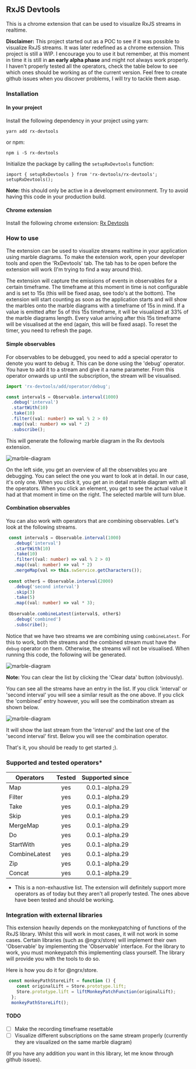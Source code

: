 ## RxJS Devtools

This is a chrome extension that can be used to visualize RxJS streams in realtime. 

**Disclaimer:** This project started out as a POC to see if it was possible to visualize RxJS streams. It was later redefined as a chrome extension. This project is still a WIP. I encourage you to use it but remember, at this moment in time it is still in **an early alpha phase** and might not always work properly. I haven't properly tested all the operators, check the table below to see which ones should be working as of the current version. Feel free to create github issues when you discover problems, I will try to tackle them asap. 
 
### Installation

#### In your project

Install the following dependency in your project using yarn:

```yarn add rx-devtools```

or npm:

```npm i -S rx-devtools```

Initialize the package by calling the `setupRxDevtools` function:

```
import { setupRxDevtools } from 'rx-devtools/rx-devtools';
setupRxDevtools();
```

**Note:** this should only be active in a development environment. Try to avoid having this code in your production build.

#### Chrome extension

Install the following chrome extension:
<a href="https://chrome.google.com/webstore/detail/rxjs-developer-tools/dedeglckjaldaochjmnochcfamanokie" target="_blank">Rx Devtools</a>

### How to use

The extension can be used to visualize streams realtime in your application using marble diagrams. To make the extension work, open your developer tools and open the 'RxDevtools' tab. The tab has to be open before the extension will work (I'm trying to find a way around this). 

The extension will capture the emissions of events in observables for a certain timeframe. The timeframe at this moment in time is not configurable and is set to 15s (this will be fixed asap, see todo's at the bottom). The extension will start counting as soon as the application starts and will show the marbles onto the marble diagrams with a timeframe of 15s in mind. If a value is emitted after 5s of this 15s timeframe, it will be visualized at 33% of the marble diagrams length. Every value arriving after this 15s timeframe will be visualised at the end (again, this will be fixed asap). To reset the timer, you need to refresh the page.

#### Simple observables

For observables to be debugged, you need to add a special operator to denote you want to debug it. This can be done using the 'debug' operator. You have to add it to a stream and give it a name parameter. From this operator onwards up until the subscription, the stream will be visualised.
 
```typescript
import 'rx-devtools/add/operator/debug';

const interval$ = Observable.interval(1000)
  .debug('interval')
  .startWith(10)
  .take(10)
  .filter((val: number) => val % 2 > 0)
  .map((val: number) => val * 2)
  .subscribe();
```

This will generate the following marble diagram in the Rx devtools extension.

![marble-diagram](https://www.dropbox.com/s/7jbl6wdavlhned5/Screenshot%202017-08-02%2020.40.52.png?raw=1)

On the left side, you get an overview of all the observables you are debugging. You can select the one you want to look at in detail. In our case, it's only one. When you click it, you get an in detail marble diagram with all the operators. When you click an element, you get to see the actual value it had at that moment in time on the right. The selected marble will turn blue.

#### Combination observables

You can also work with operators that are combining observables. Let's look at the following streams.

```typescript
 const interval$ = Observable.interval(1000)
   .debug('interval')
   .startWith(10)
   .take(10)
   .filter((val: number) => val % 2 > 0)
   .map((val: number) => val * 2)
   .mergeMap(val => this.swService.getCharacters());
   
 const other$ = Observable.interval(2000)
   .debug('second interval')
   .skip(3)
   .take(5)
   .map((val: number) => val * 3);
   
 Observable.combineLatest(interval$, other$)
   .debug('combined')
   .subscribe();
```

Notice that we have two streams we are combining using `combineLatest`. For this to work, both the streams and the combined stream must have the `debug` operator on them. Otherwise, the streams will not be visualised. When running this code, the following will be generated.

![marble-diagram](https://www.dropbox.com/s/6z4c7bftc74gf6m/Screenshot%202017-08-02%2020.54.06.png?raw=1)

**Note:** You can clear the list by clicking the 'Clear data' button (obviously).

You can see all the streams have an entry in the list. If you click 'interval' or 'second interval' you will see a similar result as the one above. If you click the 'combined' entry however, you will see the combination stream as shown below.

![marble-diagram](https://www.dropbox.com/s/ptygvg00ixfi6xk/Screenshot%202017-08-02%2020.56.52.png?raw=1)

It will show the last stream from the 'interval' and the last one of the 'second interval' first. Below you will see the combination operator. 

That's it, you should be ready to get started ;).

### Supported and tested operators*

| Operators        | Tested           | Supported since |
| ------------- |:-------------:| -----:|
| Map      |yes|0.0.1-alpha.29|
| Filter      | yes|  0.0.1-alpha.29 |
| Take | yes     |    0.0.1-alpha.29 |
| Skip | yes     |    0.0.1-alpha.29 |
| MergeMap | yes     |    0.0.1-alpha.29 |
| Do | yes     |    0.0.1-alpha.29 |
| StartWith | yes     |    0.0.1-alpha.29 |
| CombineLatest | yes     |    0.0.1-alpha.29 |
| Zip | yes     |    0.0.1-alpha.29 |
| Concat | yes     |    0.0.1-alpha.29 |

* This is a non-exhaustive list. The extension will definitely support more operators as of today but they aren't all properly tested. The ones above have been tested and should be working.


### Integration with external libraries

This extension heavily depends on the monkeypatching of functions of the RxJS library. Whilst this will work in most cases, it will not work in some cases. Certain libraries (such as @ngrx/store) will implement their own 'Observable' by implementing the 'Observable' interface. For the library to work, you must monkeypatch this implementing class yourself. The library will provide you with the tools to do so.

Here is how you do it for @ngrx/store.

```typescript
 const monkeyPathStoreLift = function () {
    const originalLift = Store.prototype.lift;
    Store.prototype.lift = liftMonkeyPatchFunction(originalLift);
  };
  monkeyPathStoreLift();
```

#### TODO

- [ ] Make the recording timeframe resettable
- [ ] Visualize different subscriptions on the same stream properly (currently they are visualized on the same marble diagram)

(If you have any addition you want in this library, let me know through github issues).
